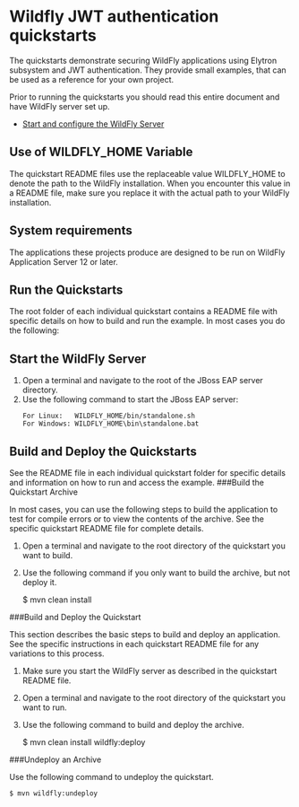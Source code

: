 # Wildfly JWT authentication quickstarts

The quickstarts demonstrate securing WildFly applications using Elytron subsystem and JWT authentication. They provide small examples, that can be used as a reference for your own project.

Prior to running the quickstarts you should read this entire document and have WildFly server set up.

* [Start and configure the WildFly Server](#wildfly-setup)

Use of WILDFLY_HOME Variable
-----------------------------------------

The quickstart README files use the replaceable value WILDFLY_HOME to denote the path to the WildFly installation. When you encounter this value in a README file, make sure you replace it with the actual path to your WildFly installation.


System requirements
-----------------------------------------
The applications these projects produce are designed to be run on WildFly Application Server 12 or later.


Run the Quickstarts
-----------------------------------------
The root folder of each individual quickstart contains a README file with specific details on how to build and run the example. In most cases you do the following:

<a id="wildfly-setup"></a>Start the WildFly Server
-----------------------------------------

1. Open a terminal and navigate to the root of the JBoss EAP server directory.
2. Use the following command to start the JBoss EAP server:
   ````
   For Linux:   WILDFLY_HOME/bin/standalone.sh
   For Windows: WILDFLY_HOME\bin\standalone.bat
   ````

Build and Deploy the Quickstarts
-----------------------------------------

See the README file in each individual quickstart folder for specific details and information on how to run and access the example.
###Build the Quickstart Archive

In most cases, you can use the following steps to build the application to test for compile errors or to view the contents of the archive. See the specific quickstart README file for complete details.

1. Open a terminal and navigate to the root directory of the quickstart you want to build.

2. Use the following command if you only want to build the archive, but not deploy it.

    
    $ mvn clean install

###Build and Deploy the Quickstart

This section describes the basic steps to build and deploy an application. See the specific instructions in each quickstart README file for any variations to this process.

1. Make sure you start the WildFly server as described in the quickstart README file.

2. Open a terminal and navigate to the root directory of the quickstart you want to run.

3. Use the following command to build and deploy the archive.

    
    $ mvn clean install wildfly:deploy

###Undeploy an Archive

Use the following command to undeploy the quickstart.

    $ mvn wildfly:undeploy

